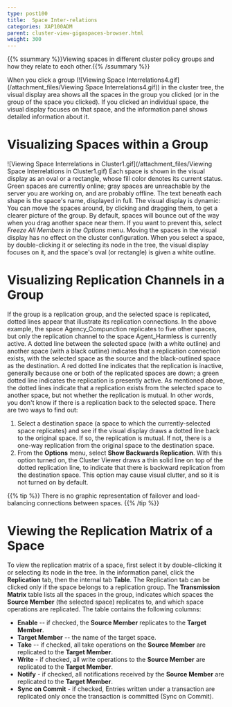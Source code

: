 ```yaml
---
type: post100
title:  Space Inter-relations
categories: XAP100ADM
parent: cluster-view-gigaspaces-browser.html
weight: 300
---
```


{{% ssummary %}}Viewing spaces in different cluster policy groups and how they relate to each other.{{% /ssummary %}}



When you click a group (![Viewing Space Interrelations4.gif](/attachment_files/Viewing Space Interrelations4.gif)) in the cluster tree, the visual display area shows all the spaces in the group you clicked (or in the group of the space you clicked). If you clicked an individual space, the visual display focuses on that space, and the information panel shows detailed information about it.

# Visualizing Spaces within a Group

![Viewing Space Interrelations in Cluster1.gif](/attachment_files/Viewing Space Interrelations in Cluster1.gif)
Each space is shown in the visual display as an oval or a rectangle, whose fill color denotes its current status. Green spaces are currently online; gray spaces are unreachable by the server you are working on, and are probably offline. The text beneath each shape is the space's name, displayed in full.
The visual display is dynamic: You can move the spaces around, by clicking and dragging them, to get a clearer picture of the group. By default, spaces will bounce out of the way when you drag another space near them. If you want to prevent this, select **Freeze All Members* in the *Options** menu. Moving the spaces in the visual display has no effect on the cluster configuration.
When you select a space, by double-clicking it or selecting its node in the tree, the visual display focuses on it, and the space's oval (or rectangle) is given a white outline.

# Visualizing Replication Channels in a Group

If the group is a replication group, and the selected space is replicated, dotted lines appear that illustrate its replication connections. In the above example, the space Agency_Compunction replicates to five other spaces, but only the replication channel to the space Agent_Harmless is currently active.
A dotted line between the selected space (with a white outline) and another space (with a black outline) indicates that a replication connection exists, with the selected space as the source and the black-outlined space as the destination. A red dotted line indicates that the replication is inactive, generally because one or both of the replicated spaces are down; a green dotted line indicates the replication is presently active.
As mentioned above, the dotted lines indicate that a replication exists from the selected space to another space, but not whether the replication is mutual. In other words, you don't know if there is a replication back to the selected space. There are two ways to find out:

1. Select a destination space (a space to which the currently-selected space replicates) and see if the visual display draws a dotted line back to the original space. If so, the replication is mutual. If not, there is a one-way replication from the original space to the destination space.
1. From the **Options** menu, select **Show Backwards Replication**. With this option turned on, the Cluster Viewer draws a thin solid line on top of the dotted replication line, to indicate that there is backward replication from the destination space. This option may cause visual clutter, and so it is not turned on by default.

{{% tip %}}
There is no graphic representation of failover and load-balancing connections between spaces.
{{% /tip %}}

# Viewing the Replication Matrix of a Space

To view the replication matrix of a space, first select it by double-clicking it or selecting its node in the tree. In the information panel, click the **Replication** tab, then the internal tab **Table**. The Replication tab can be clicked only if the space belongs to a replication group.
The **Transmission Matrix** table lists all the spaces in the group, indicates which spaces the **Source Member** (the selected space) replicates to, and which space operations are replicated. The table contains the following columns:

- **Enable** -- if checked, the **Source Member** replicates to the **Target Member**.
- **Target Member** -- the name of the target space.
- **Take** -- if checked, all take operations on the **Source Member** are replicated to the **Target Member**.
- **Write** -  if checked, all write operations to the **Source Member** are replicated to the **Target Member**.
- **Notify** - if checked, all notifications received by the **Source Member** are replicated to the **Target Member**.
- **Sync on Commit** - if checked, Entries written under a transaction are replicated only once the transaction is committed (Sync on Commit).
